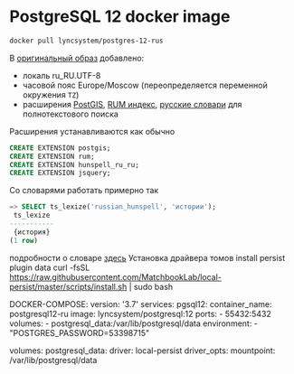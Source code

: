 # PostgreSQL 12 docker image

```bash
docker pull lyncsystem/postgres-12-rus
```

В [оригинальный образ](https://hub.docker.com/_/postgres) добавлено:

* локаль ru_RU.UTF-8
* часовой пояс Europe/Moscow (переопределяется переменной окружения `TZ`)
* расширения [PostGIS](https://postgis.net/), [RUM индекс](https://github.com/postgrespro/rum), [русские словари](https://github.com/postgrespro/hunspell_dicts/tree/master/hunspell_ru_ru) для полнотекстового поиска

Расширения устанавливаются как обычно

```sql
CREATE EXTENSION postgis;
CREATE EXTENSION rum;
CREATE EXTENSION hunspell_ru_ru;
CREATE EXTENSION jsquery;
```

Со словарями работать примерно так

```sql
=> SELECT ts_lexize('russian_hunspell', 'истории');
 ts_lexize
-----------
 {история}
(1 row)
```

подробности о словаре [здесь](https://github.com/postgrespro/hunspell_dicts)
Установка драйвера томов
install persist plugin data
curl -fsSL https://raw.githubusercontent.com/MatchbookLab/local-persist/master/scripts/install.sh | sudo bash

DOCKER-COMPOSE:
version: '3.7'
services:
  pgsql12:
    container_name: postgresql12-ru
    image: lyncsystem/postgresql:12
    ports:
      - 55432:5432
    volumes:
      - postgresql_data:/var/lib/postgresql/data
    environment:
      - "POSTGRES_PASSWORD=53398715"

volumes:
  postgresql_data:
    driver: local-persist
    driver_opts:
      mountpoint: /var/lib/postgresql/data
